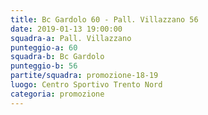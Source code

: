 ```yaml
---
title: Bc Gardolo 60 - Pall. Villazzano 56
date: 2019-01-13 19:00:00
squadra-a: Pall. Villazzano
punteggio-a: 60
squadra-b: Bc Gardolo
punteggio-b: 56
partite/squadra: promozione-18-19
luogo: Centro Sportivo Trento Nord
categoria: promozione
---
```

